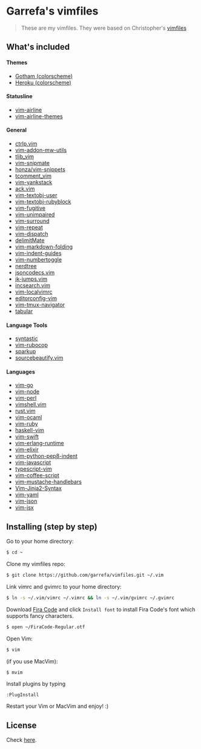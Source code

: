 # Garrefa's vimfiles

> These are my vimfiles.
> They were based on Christopher's [vimfiles](https://github.com/chrisenytc/vimfiles)

## What's included

#### Themes

* [Gotham (colorscheme)](https://github.com/whatyouhide/vim-gotham)
* [Heroku (colorscheme)](https://github.com/stulzer/heroku-colorscheme)

#### Statusline

* [vim-airline](https://github.com/vim-airline/vim-airline)
* [vim-airline-themes](https://github.com/vim-airline/vim-airline-themes)

#### General
* [ctrlp.vim](https://github.com/ctrlpvim/ctrlp.vim)
* [vim-addon-mw-utils](https://github.com/MarcWeber/vim-addon-mw-utils)
* [tlib_vim](https://github.com/tomtom/tlib_vim)
* [vim-snipmate](https://github.com/garbas/vim-snipmate)
* [honza/vim-snippets](https://github.com/honza/vim-snippets)
* [tcomment_vim](https://github.com/tomtom/tcomment_vim)
* [vim-yankstack](https://github.com/maxbrunsfeld/vim-yankstack)
* [ack.vim](https://github.com/mileszs/ack.vim)
* [vim-textobj-user](https://github.com/kana/vim-textobj-user)
* [vim-textobj-rubyblock](https://github.com/nelstrom/vim-textobj-rubyblock)
* [vim-fugitive](https://github.com/tpope/vim-fugitive)
* [vim-unimpaired](https://github.com/tpope/vim-unimpaired)
* [vim-surround](https://github.com/tpope/vim-surround)
* [vim-repeat](https://github.com/tpope/vim-repeat)
* [vim-dispatch](https://github.com/tpope/vim-dispatch)
* [delimitMate](https://github.com/Raimondi/delimitMate)
* [vim-markdown-folding](https://github.com/nelstrom/vim-markdown-folding)
* [vim-indent-guides](https://github.com/nathanaelkane/vim-indent-guides)
* [vim-numbertoggle](https://github.com/jeffkreeftmeijer/vim-numbertoggle)
* [nerdtree](https://github.com/scrooloose/nerdtree)
* [jsoncodecs.vim](https://github.com/michalliu/jsoncodecs.vim)
* [jk-jumps.vim](https://github.com/teranex/jk-jumps.vim)
* [incsearch.vim](https://github.com/haya14busa/incsearch.vim)
* [vim-localvimrc](https://github.com/embear/vim-localvimrc)
* [editorconfig-vim](https://github.com/editorconfig/editorconfig-vim)
* [vim-tmux-navigator](https://github.com/christoomey/vim-tmux-navigator)
* [tabular](https://github.com/godlygeek/tabular)

#### Language Tools

* [syntastic](https://github.com/scrooloose/syntastic)
* [vim-rubocop](https://github.com/chrisenytc/vim-rubocop)
* [sparkup](https://github.com/rstacruz/sparkup)
* [sourcebeautify.vim](https://github.com/michalliu/sourcebeautify.vim)

#### Languages

* [vim-go](https://github.com/fatih/vim-go)
* [vim-node](https://github.com/moll/vim-node)
* [vim-perl](https://github.com/vim-perl/vim-perl)
* [vimshell.vim](https://github.com/Shougo/vimshell.vim)
* [rust.vim](https://github.com/rust-lang/rust.vim)
* [vim-ocaml](https://github.com/rgrinberg/vim-ocaml)
* [vim-ruby](https://github.com/vim-ruby/vim-ruby)
* [haskell-vim](https://github.com/neovimhaskell/haskell-vim)
* [vim-swift](https://github.com/toyamarinyon/vim-swift)
* [vim-erlang-runtime](https://github.com/im-erlang/vim-erlang-runtime)
* [vim-elixir](https://github.com/elixir-lang/vim-elixir)
* [vim-python-pep8-indent](https://github.com/hynek/vim-python-pep8-indent)
* [vim-javascript](https://github.com/pangloss/vim-javascript)
* [typescript-vim](https://github.com/leafgarland/typescript-vim)
* [vim-coffee-script](https://github.com/kchmck/vim-coffee-script)
* [vim-mustache-handlebars](https://github.com/mustache/vim-mustache-handlebars)
* [Vim-Jinja2-Syntax](https://github.com/Glench/Vim-Jinja2-Syntax)
* [vim-yaml](https://github.com/stephpy/vim-yaml)
* [vim-json](https://github.com/elzr/vim-json)
* [vim-jsx](https://github.com/mxw/vim-jsx)

## Installing (step by step)

Go to your home directory:

```bash
$ cd ~
```

Clone my vimfiles repo:

```bash
$ git clone https://github.com/garrefa/vimfiles.git ~/.vim
```

Link vimrc and gvimrc to your home directory:
```bash
$ ln -s ~/.vim/vimrc ~/.vimrc && ln -s ~/.vim/gvimrc ~/.gvimrc
```

Download [Fira Code](https://github.com/tonsky/FiraCode/releases/download/1.102/FiraCode_1.102.zip) and click `Install font` to install Fira Code's font which supports fancy characters.

```bash
$ open ~/FiraCode-Regular.otf
```

Open Vim:

```bash
$ vim
```

(if you use MacVim):

```bash
$ mvim
```

Install plugins by typing

```
:PlugInstall
```

Restart your Vim or MacVim and enjoy! :)

## License

Check [here](LICENSE).
